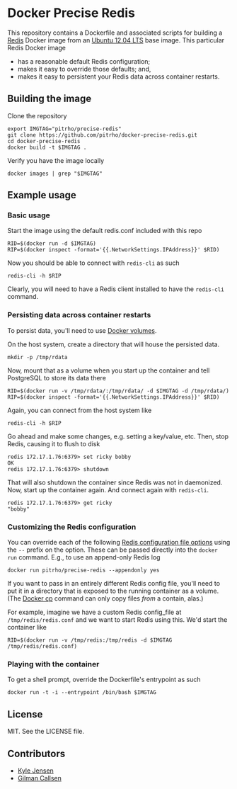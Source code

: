 # Docker Precise Redis

This repository contains a Dockerfile and associated
scripts for building a [Redis](http://www.redis.io/)
Docker image from an [Ubuntu 12.04 LTS](http://releases.ubuntu.com/precise/)
base image.  This particular Redis Docker image

* has a reasonable default Redis configuration;
* makes it easy to override those defaults; and,
* makes it easy to persistent your Redis data across container restarts.


## Building the image

Clone the repository

	export IMGTAG="pitrho/precise-redis"
	git clone https://github.com/pitrho/docker-precise-redis.git
	cd docker-precise-redis
	docker build -t $IMGTAG .

Verify you have the image locally

	docker images | grep "$IMGTAG"

## Example usage

### Basic usage

Start the image using the default redis.conf included with this repo

	RID=$(docker run -d $IMGTAG)
	RIP=$(docker inspect -format='{{.NetworkSettings.IPAddress}}' $RID)

Now you should be able to connect with `redis-cli` as such

	redis-cli -h $RIP

Clearly, you will need to have a Redis client installed to have the `redis-cli` command.

### Persisting data across container restarts

To persist data, you'll need to use
[Docker volumes](http://docs.docker.io/en/latest/use/working_with_volumes/).

On the host system, create a directory that will house the persisted
data.

	mkdir -p /tmp/rdata

Now, mount that as a volume when you start up the container and
tell PostgreSQL to store its data there

	RID=$(docker run -v /tmp/rdata/:/tmp/rdata/ -d $IMGTAG -d /tmp/rdata/)
	RIP=$(docker inspect -format='{{.NetworkSettings.IPAddress}}' $RID)

Again, you can connect from the host system like

	redis-cli -h $RIP

Go ahead and make some changes, e.g. setting a key/value, etc.  Then,
stop Redis, causing it to flush to disk


	redis 172.17.1.76:6379> set ricky bobby
	OK
	redis 172.17.1.76:6379> shutdown

That will also shutdown the container since Redis was not in daemonized.
Now, start up the container again. And connect again with `redis-cli`. 

	redis 172.17.1.76:6379> get ricky
	"bobby"

### Customizing the Redis configuration

You can override each of the following
[Redis configuration file options](http://redis.io/topics/config)
using the `--` prefix on the option.  These can be passed directly
into the `docker run` command.  E.g., to use an append-only Redis log

	docker run pitrho/precise-redis --appendonly yes

If you want to pass in an entirely different Redis config file,
you'll need to put it in a directory that is exposed to
the running container as a volume.  (The
[Docker cp](http://docs.docker.io/en/master/commandline/command/cp/)
command can only copy files *from* a contain, alas.)

For example, imagine we have a custom Redis config_file at `/tmp/redis/redis.conf`
and we want to start Redis using this.  We'd start the container like

	RID=$(docker run -v /tmp/redis:/tmp/redis -d $IMGTAG /tmp/redis/redis.conf)

### Playing with the container

To get a shell prompt, override the Dockerfile's entrypoint as such

	docker run -t -i --entrypoint /bin/bash $IMGTAG

## License

MIT. See the LICENSE file.


## Contributors

* [Kyle Jensen](https://github.com/kljensen)
* [Gilman Callsen](https://github.com/callseng)